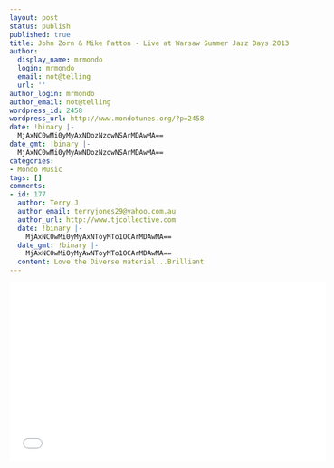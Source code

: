 ```yaml
---
layout: post
status: publish
published: true
title: John Zorn & Mike Patton - Live at Warsaw Summer Jazz Days 2013
author:
  display_name: mrmondo
  login: mrmondo
  email: not@telling
  url: ''
author_login: mrmondo
author_email: not@telling
wordpress_id: 2458
wordpress_url: http://www.mondotunes.org/?p=2458
date: !binary |-
  MjAxNC0wMi0yMyAxNDozNzowNSArMDAwMA==
date_gmt: !binary |-
  MjAxNC0wMi0yMyAwNDozNzowNSArMDAwMA==
categories:
- Mondo Music
tags: []
comments:
- id: 177
  author: Terry J
  author_email: terryjones29@yahoo.com.au
  author_url: http://www.tjcollective.com
  date: !binary |-
    MjAxNC0wMi0yMyAxNToyMTo1OCArMDAwMA==
  date_gmt: !binary |-
    MjAxNC0wMi0yMyAwNToyMTo1OCArMDAwMA==
  content: Love the Diverse material...Brilliant
---
```

<iframe width="560" height="315" src="//www.youtube.com/embed/c4eO2o9u1j0#t=816" frameborder="0"> </iframe>

